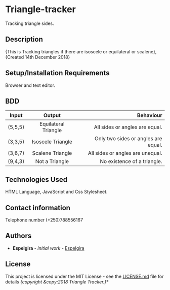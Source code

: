 # Triangle-tracker
  
  Tracking triangle sides.

## Description
  
  {This is Tracking triangles if there are isoscele or equilateral or scalene}, {Created 14th December 2018}

## Setup/Installation Requirements
  
  Browser and text editor.

## BDD
|  Input   |      Output           | Behaviour                          |
|----------|:---------------------:|-----------------------------------:|
| (5,5,5)  |  Equilateral Triangle | All sides or angles are equal.     |
| (3,3,5)  |  Isoscele Triangle    | Only two sides or angles are equal.|
| (3,6,7)  |  Scalene Triangle     | All sides or angles are unequal.   |
| (9,4,3)  |  Not a Triangle       | No existence of a triangle.        |

## Technologies Used
  
  HTML Language, JavaScript  and Css Stylesheet.

## Contact information
  Telephone number (+250)788556167

  
## Authors

* **EspeIgira** - *Initial work* - [EspeIgira](https://github.com/EspeIgira/)

## License

This project is licensed under the MIT License - see the [LICENSE.md](LICENSE.md) file for details
*{copyright &copy:2018 Triangle Tracker.}**

